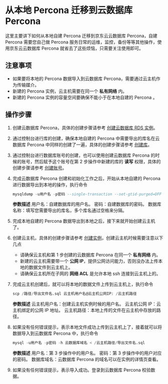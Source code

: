 # 从本地 Percona 迁移到云数据库 Percona
这里主要讲下如何从本地自建 Percona 迁移到京东云云数据库 Percona，自建 Percona 需要您自己做 Percona 服务日常的运维，监控，备份等等其他操作，使用京东云云数据库 Percona 就省去了这些烦恼，只需要关注使用即可。

## 注意事项
* 如果要将本地的 Percona 数据导入到云数据库 Percona，需要通过云主机作为传输媒介。
* 新建的 Percona 实例，云主机需要在同一个 **私有网络** 内。
* 新建的 Percona 实例的容量空间要确保不能小于在本地自建的 Percona 。

## 操作步骤
1. 创建云数据库 Percona，具体的创建步骤请参考 [创建云数据库 RDS 实例](../../../Operation-Guide/Instance/Create-Instance.md)。
2. 通过控制台进行库的创建，确保本地自建的 Percona 中需要导出的库名在云数据库 Percona 中同样的创建了一遍，具体的创建步骤请参考 [创建库](../../../Operation-Guide/Database-Management/Create-Database.md)。
3. 通过控制台进行数据库账号的创建，也可以使用创建云数据库 Percona 的时候的账号，然后赋予这个账号在第 2 步操作中新建的库的 **读写** 权限，具体的创建步骤请参考 [创建账号](../../../Operation-Guide/Account/Create-Account/Percona-Create-Account.md)。
4. 完成云数据库 Percona 创建和初始化工作之后，开始从本地自建的 Percona 进行数据导出到本地的操作，执行命令

    ```SQL
    mysqldump -u用户名 -p密码 --single-transaction --set-gtid-purged=OFF -B 数据库名称 > /路径/导出文件名.sql
    ```
    **参数描述**
      用户名：自建数据库的用户名。
      密码：自建数据库的密码。
      数据库名称：填写您需要导出的库名，多个库名通过空格来分隔。

5. 完成本地自建的 Percona 数据导出到本地之后，接下来就开始创建云主机了。
6. 创建云主机，具体的创建步骤请参考 [创建实例](https://docs.jdcloud.com/virtual-machines/create-instance)，创建云主机时候需要注意以下几点
    * 请确保云主机和第 1 步创建的云数据库 Percona 在同一个 **私有网络** 内。
    * 新建的云主机需要带一个 **公网 IP**，提供公网访问能力，否则没办法上传本地的数据文件到云主机上。
    * 请确保云主机所在子网的 **网络 ACL** 是允许本地 ssh 连接到云主机上的。

7. 完成云主机创建后，就可以将本地的数据文件上传到云主机上，执行命令

    ```SQL
    scp /路径/导出文件名.sql 云主机用户名@云主机公网IP: /云主机路径
    ```
    **参数描述**
      云主机用户名：创建云主机实例时候的用户名。
      云主机公网 IP：云主机绑定的公网 IP 地址。
      云主机路径：本地上传的文件在云主机中存放的路径。

8. 如果没有任何错误提示，表示本地文件成功上传到云主机上了，接着就可以将数据导入到云数据库 Percona 中，执行命令

    ```SQL
    mysql -u用户名 -p密码 -h 云数据库域名 < /云主机路径/导出文件名.sql
    ```
    **参数描述**
     用户名：第 3 步操作中的用户名。
     密码：第 3 步操作中的用户对应的密码。
     数据库域名：云数据库 Percona 的域名可以在实例的详情页查看。

9. 如果没有任何错误提示，表示导入成功。登录到云数据库 Percona 校验数据。
